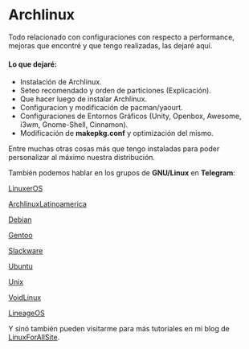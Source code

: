 # Archlinux

Todo relacionado con configuraciones con respecto a performance, mejoras que encontré y que tengo realizadas, las dejaré aquí.

#### Lo que dejaré:

- Instalación de Archlinux.
- Seteo recomendado y orden de particiones (Explicación).
- Que hacer luego de instalar Archlinux.
- Configuracion y modificación de pacman/yaourt.
- Configuraciones de Entornos Gráficos (Unity, Openbox, Awesome, i3wm, Gnome-Shell, Cinnamon).
- Modificación de **makepkg.conf** y optimización del mismo.

Entre muchas otras cosas más que tengo instaladas para poder personalizar al máximo nuestra distribución.

También podemos hablar en los grupos de **GNU/Linux** en **Telegram**:

[LinuxerOS](https://t.me/Linuxeros_es)

[ArchlinuxLatinoamerica](https://t.me/ArchlinuxlatinoAmerica)

[Debian](https://t.me/debian_esp)

[Gentoo](https://t.me/gentoo_es)

[Slackware](https://t.me/slackware_es)

[Ubuntu](https://t.me/ubuntu_es)

[Unix](https://t.ne/unix_es)

[VoidLinux](https://t.me/VoidLinux_es)

[LineageOS](https://t.me/LineageOS_es)

Y sinó también pueden visitarme para más tutoriales en mi blog de [LinuxForAllSite](https://linuxforallsite.wordpress.com/).
